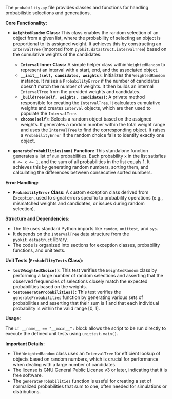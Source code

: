 The `probability.py` file provides classes and functions for handling probabilistic selections and generations.

**Core Functionality:**

*   **`WeightedRandom` Class:** This class enables the random selection of an object from a given list, where the probability of selecting an object is proportional to its assigned weight. It achieves this by constructing an `IntervalTree` (imported from `pyokit.datastruct.intervalTree`) based on the cumulative weights of the candidates.
    *   **`Interval` Inner Class:** A simple helper class within `WeightedRandom` to represent an interval with a start, end, and the associated object.
    *   **`__init__(self, candidates, weights)`:** Initializes the `WeightedRandom` instance. It raises a `ProbabilityError` if the number of candidates doesn't match the number of weights. It then builds an internal `IntervalTree` from the provided weights and candidates.
    *   **`_buildTree(self, weights, candidates)`:** A private method responsible for creating the `IntervalTree`. It calculates cumulative weights and creates `Interval` objects, which are then used to populate the `IntervalTree`.
    *   **`choose(self)`:** Selects a random object based on the assigned weights. It generates a random number within the total weight range and uses the `IntervalTree` to find the corresponding object. It raises a `ProbabilityError` if the random choice fails to identify exactly one object.

*   **`generateProbabilities(num)` Function:** This standalone function generates a list of `num` probabilities. Each probability `x` in the list satisfies `0 <= x <= 1`, and the sum of all probabilities in the list equals 1. It achieves this by generating random numbers, sorting them, and calculating the differences between consecutive sorted numbers.

**Error Handling:**

*   **`ProbabilityError` Class:** A custom exception class derived from `Exception`, used to signal errors specific to probability operations (e.g., mismatched weights and candidates, or issues during random selection).

**Structure and Dependencies:**

*   The file uses standard Python imports like `random`, `unittest`, and `sys`.
*   It depends on the `IntervalTree` data structure from the `pyokit.datastruct` library.
*   The code is organized into sections for exception classes, probability functions, and unit tests.

**Unit Tests (`ProbabilityTests` Class):**

*   **`testWeightedChoice()`:** This test verifies the `WeightedRandom` class by performing a large number of random selections and asserting that the observed frequencies of selections closely match the expected probabilities based on the weights.
*   **`testGenerateProbabilities()`:** This test verifies the `generateProbabilities` function by generating various sets of probabilities and asserting that their sum is 1 and that each individual probability is within the valid range [0, 1].

**Usage:**

The `if __name__ == "__main__":` block allows the script to be run directly to execute the defined unit tests using `unittest.main()`.

**Important Details:**

*   The `WeightedRandom` class uses an `IntervalTree` for efficient lookup of objects based on random numbers, which is crucial for performance when dealing with a large number of candidates.
*   The license is GNU General Public License v3 or later, indicating that it is free software.
*   The `generateProbabilities` function is useful for creating a set of normalized probabilities that sum to one, often needed for simulations or distributions.